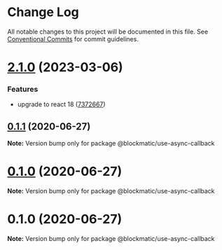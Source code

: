 # Change Log

All notable changes to this project will be documented in this file.
See [Conventional Commits](https://conventionalcommits.org) for commit guidelines.

# [2.1.0](https://github.com/blockmatic/hooks-utils/compare/@blockmatic/use-async-callback@0.1.1...@blockmatic/use-async-callback@2.1.0) (2023-03-06)

### Features

- upgrade to react 18 ([7372667](https://github.com/blockmatic/hooks-utils/commit/7372667db17174fb4daf175483e18b770b35e280))

## [0.1.1](https://github.com/blockmatic/hooks-utils/compare/@blockmatic/use-async-callback@0.1.0...@blockmatic/use-async-callback@0.1.1) (2020-06-27)

**Note:** Version bump only for package @blockmatic/use-async-callback

# [0.1.0](https://github.com/blockmatic/hooks-utils/compare/@blockmatic/use-async-callback@0.1.0...@blockmatic/use-async-callback@0.1.0) (2020-06-27)

**Note:** Version bump only for package @blockmatic/use-async-callback

# 0.1.0 (2020-06-27)

**Note:** Version bump only for package @blockmatic/use-async-callback

